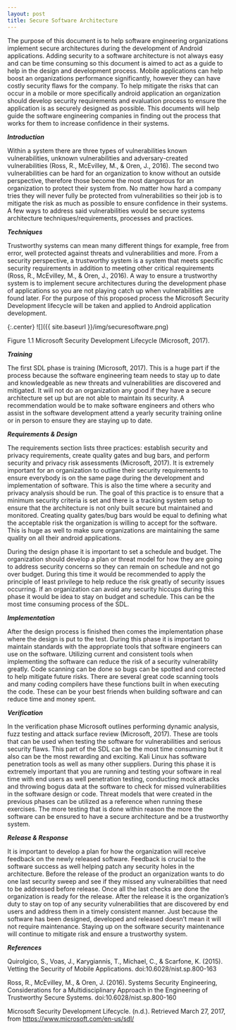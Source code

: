 ```yaml
---
layout: post
title: Secure Software Architecture
---
```

The purpose of this document is to help software engineering organizations implement secure architectures during the development of Android applications. Adding security to a software architecture is not always easy and can be time consuming so this document is aimed to act as a guide to help in the design and development process. Mobile applications can help boost an organizations performance significantly, however they can have costly security flaws for the company. To help mitigate the risks that can occur in a mobile or more specifically android application an organization should develop security requirements and evaluation process to ensure the application is as securely designed as possible. This documents will help guide the software engineering companies in finding out the process that works for them to increase confidence in their systems.

***Introduction***

Within a system there are three types of vulnerabilities known vulnerabilities, unknown vulnerabilities and adversary-created vulnerabilities (Ross, R., McEvilley, M., & Oren, J., 2016). The second two vulnerabilities can be hard for an organization to know without an outside perspective, therefore those become the most dangerous for an organization to protect their system from. No matter how hard a company tries they will never fully be protected from vulnerabilities so their job is to mitigate the risk as much as possible to ensure confidence in their systems. A few ways to address said vulnerabilities would be secure systems architecture techniques/requirements, processes and practices.

***Techniques***

Trustworthy systems can mean many different things for example, free from error, well protected against threats and vulnerabilities and more. From a security perspective, a trustworthy system is a system that meets specific security requirements in addition to meeting other critical requirements (Ross, R., McEvilley, M., & Oren, J., 2016). A way to ensure a trustworthy system is to implement secure architectures during the development phase of applications so you are not playing catch up when vulnerabilities are found later. For the purpose of this proposed process the Microsoft Security Development lifecycle will be taken and applied to Android application development.

{:.center}
![]({{ site.baseurl }}/img/securesoftware.png)

Figure 1.1 Microsoft Security Development Lifecycle (Microsoft, 2017).

***Training***

The first SDL phase is training (Microsoft, 2017). This is a huge part if the process because the software engineering team needs to stay up to date and knowledgeable as new threats and vulnerabilities are discovered and mitigated. It will not do an organization any good if they have a secure architecture set up but are not able to maintain its security. A recommendation would be to make software engineers and others who assist in the software development attend a yearly security training online or in person to ensure they are staying up to date.

***Requirements & Design***

The requirements section lists three practices: establish security and privacy requirements, create quality gates and bug bars, and perform security and privacy risk assessments (Microsoft, 2017).
It is extremely important for an organization to outline their security requirements to ensure everybody is on the same page during the development and implementation of software. This is also the time where a security and privacy analysis should be run. The goal of this practice is to ensure that a minimum security criteria is set and there is a tracking system setup to ensure that the architecture is not only built secure but maintained and monitored. Creating quality gates/bug bars would be equal to defining what the acceptable risk the organization is willing to accept for the software. This is huge as well to make sure organizations are maintaining the same quality on all their android applications.

During the design phase it is important to set a schedule and budget. The organization should develop a plan or threat model for how they are going to address security concerns so they can remain on schedule and not go over budget. During this time it would be recommended to apply the principle of least privilege to help reduce the risk greatly of security issues occurring. If an organization can avoid any security hiccups during this phase it would be idea to stay on budget and schedule. This can be the most time consuming process of the SDL.

***Implementation***

After the design process is finished then comes the implementation phase where the design is put to the test. During this phase it is important to maintain standards with the appropriate tools that software engineers can use on the software. Utilizing current and consistent tools when implementing the software can reduce the risk of a security vulnerability greatly. Code scanning can be done so bugs can be spotted and corrected to help mitigate future risks. There are several great code scanning tools and many coding compilers have these functions built in when executing the code. These can be your best friends when building software and can reduce time and money spent.

***Verification***

In the verification phase Microsoft outlines performing dynamic analysis, fuzz testing and attack surface review (Microsoft, 2017). These are tools that can be used when testing the software for vulnerabilities and serious security flaws. This part of the SDL can be the most time consuming but it also can be the most rewarding and exciting. Kali Linux has software penetration tools as well as many other suppliers. During this phase it is extremely important that you are running and testing your software in real time with end users as well penetration testing, conducting mock attacks and throwing bogus data at the software to check for missed vulnerabilities in the software design or code. Threat models that were created in the previous phases can be utilized as a reference when running these exercises.  The more testing that is done within reason the more the software can be ensured to have a secure architecture and be a trustworthy system.

***Release & Response***

It is important to develop a plan for how the organization will receive feedback on the newly released software. Feedback is crucial to the software success as well helping patch any security holes in the architecture. Before the release of the product an organization wants to do one last security sweep and see if they missed any vulnerabilities that need to be addressed before release. Once all the last checks are done the organization is ready for the release. After the release it is the organization’s duty to stay on top of any security vulnerabilities that are discovered by end users and address them in a timely consistent manner. Just because the software has been designed, developed and released doesn’t mean it will not require maintenance. Staying up on the software security maintenance will continue to mitigate risk and ensure a trustworthy system.

***References***

Quirolgico, S., Voas, J., Karygiannis, T., Michael, C., & Scarfone, K. (2015). Vetting the Security of Mobile Applications. doi:10.6028/nist.sp.800-163

Ross, R., McEvilley, M., & Oren, J. (2016). Systems Security Engineering, Considerations for a Multidisciplinary Approach in the Engineering of Trustworthy Secure Systems. doi:10.6028/nist.sp.800-160

Microsoft Security Development Lifecycle. (n.d.). Retrieved March 27, 2017, from https://www.microsoft.com/en-us/sdl/
